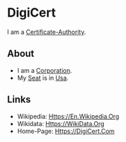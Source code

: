 # DigiCert

I am a [Certificate-Authority](13300010.md).

## About

- I am a [Corporation](240000000.md).
- My [Seat](670044.md) is in [Usa](141000004.md).

## Links

- Wikipedia: [Https://En.Wikipedia.Org](https://en.wikipedia.org/wiki/DigiCert)
- Wikidata: [Https://WikiData.Org](https://wikidata.org/wiki/Q3027764)
- Home-Page: [Https://DigiCert.Com](https://digicert.com)
